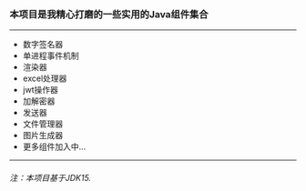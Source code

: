 ### 本项目是我精心打磨的一些实用的Java组件集合
---
- 数字签名器
- 单进程事件机制
- 渲染器
- excel处理器
- jwt操作器
- 加解密器
- 发送器
- 文件管理器
- 图片生成器
- 更多组件加入中...
---
###### 注：本项目基于JDK15.